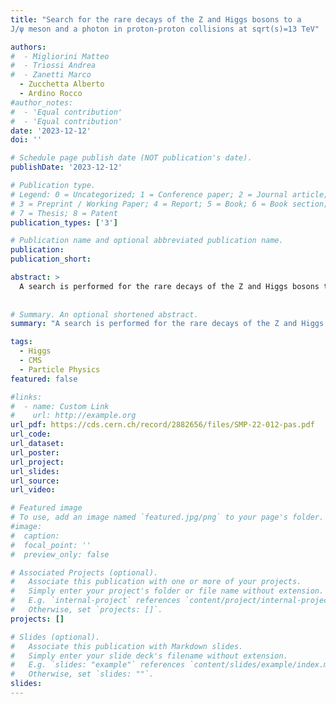 ```yaml
---
title: "Search for the rare decays of the Z and Higgs bosons to a
J/ψ meson and a photon in proton-proton collisions at sqrt(s)=13 TeV"

authors:
#  - Migliorini Matteo
#  - Triossi Andrea
#  - Zanetti Marco
  - Zucchetta Alberto
  - Ardino Rocco
#author_notes:
#  - 'Equal contribution'
#  - 'Equal contribution'
date: '2023-12-12'
doi: ''

# Schedule page publish date (NOT publication's date).
publishDate: '2023-12-12'

# Publication type.
# Legend: 0 = Uncategorized; 1 = Conference paper; 2 = Journal article;
# 3 = Preprint / Working Paper; 4 = Report; 5 = Book; 6 = Book section;
# 7 = Thesis; 8 = Patent
publication_types: ['3']

# Publication name and optional abbreviated publication name.
publication: 
publication_short: 

abstract: >
  A search is performed for the rare decays of the Z and Higgs bosons to a photon and a charmed meson which subsequentially decays to a pair of muons
  
  
# Summary. An optional shortened abstract.
summary: "A search is performed for the rare decays of the Z and Higgs bosons to a photon and a charmed meson which subsequentially decays to a pair of muons"

tags:
  - Higgs
  - CMS
  - Particle Physics 
featured: false

#links:
#  - name: Custom Link
#    url: http://example.org
url_pdf: https://cds.cern.ch/record/2882656/files/SMP-22-012-pas.pdf
url_code:
url_dataset:
url_poster: 
url_project:
url_slides:
url_source:
url_video:

# Featured image
# To use, add an image named `featured.jpg/png` to your page's folder.
#image:
#  caption:
#  focal_point: ''
#  preview_only: false

# Associated Projects (optional).
#   Associate this publication with one or more of your projects.
#   Simply enter your project's folder or file name without extension.
#   E.g. `internal-project` references `content/project/internal-project/index.md`.
#   Otherwise, set `projects: []`.
projects: []

# Slides (optional).
#   Associate this publication with Markdown slides.
#   Simply enter your slide deck's filename without extension.
#   E.g. `slides: "example"` references `content/slides/example/index.md`.
#   Otherwise, set `slides: ""`.
slides:
---
```


